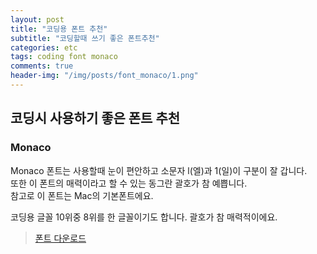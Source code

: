 ```yaml
---
layout: post
title: "코딩용 폰트 추천"
subtitle: "코딩할때 쓰기 좋은 폰트추천"
categories: etc
tags: coding font monaco
comments: true
header-img: "/img/posts/font_monaco/1.png"
---
```


## 코딩시 사용하기 좋은 폰트 추천

### Monaco

Monaco 폰트는 사용할때 눈이 편안하고 소문자 l(엘)과 1(일)이 구분이 잘 갑니다.  
또한 이 폰트의 매력이라고 할 수 있는 동그란 괄호가 참 예쁩니다.  
참고로 이 폰트는 Mac의 기본폰트에요.

코딩용 글꼴 10위중 8위를 한 글꼴이기도 합니다. 괄호가 참 매력적이에요.

> [폰트 다운로드](http://www.gringod.com/2006/11/01/new-version-of-monaco-font/)